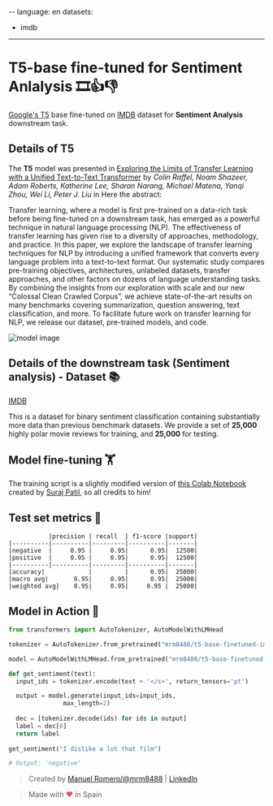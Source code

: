 --
language: en
datasets:
- imdb
---

# T5-base fine-tuned for Sentiment Anlalysis 🎞️👍👎


[Google's T5](https://ai.googleblog.com/2020/02/exploring-transfer-learning-with-t5.html) base fine-tuned on [IMDB](https://huggingface.co/datasets/imdb) dataset for **Sentiment Analysis** downstream task.

## Details of T5

The **T5** model was presented in [Exploring the Limits of Transfer Learning with a Unified Text-to-Text Transformer](https://arxiv.org/pdf/1910.10683.pdf) by *Colin Raffel, Noam Shazeer, Adam Roberts, Katherine Lee, Sharan Narang, Michael Matena, Yanqi Zhou, Wei Li, Peter J. Liu* in Here the abstract:

Transfer learning, where a model is first pre-trained on a data-rich task before being fine-tuned on a downstream task, has emerged as a powerful technique in natural language processing (NLP). The effectiveness of transfer learning has given rise to a diversity of approaches, methodology, and practice. In this paper, we explore the landscape of transfer learning techniques for NLP by introducing a unified framework that converts every language problem into a text-to-text format. Our systematic study compares pre-training objectives, architectures, unlabeled datasets, transfer approaches, and other factors on dozens of language understanding tasks. By combining the insights from our exploration with scale and our new “Colossal Clean Crawled Corpus”, we achieve state-of-the-art results on many benchmarks covering summarization, question answering, text classification, and more. To facilitate future work on transfer learning for NLP, we release our dataset, pre-trained models, and code.

![model image](https://camo.githubusercontent.com/623b4dea0b653f2ad3f36c71ebfe749a677ac0a1/68747470733a2f2f6d69726f2e6d656469756d2e636f6d2f6d61782f343030362f312a44304a31674e51663876727255704b657944387750412e706e67)

## Details of the downstream task (Sentiment analysis) - Dataset 📚

[IMDB](https://huggingface.co/datasets/imdb)

This is a dataset for binary sentiment classification containing substantially more data than previous benchmark datasets. We provide a set of **25,000** highly polar movie reviews for training, and **25,000** for testing.

## Model fine-tuning 🏋️‍

The training script is a slightly modified version of [this Colab Notebook](https://github.com/patil-suraj/exploring-T5/blob/master/t5_fine_tuning.ipynb) created by [Suraj Patil](https://github.com/patil-suraj), so all credits to him!

## Test set metrics 🧾

               |precision | recall  | f1-score |support|
    |----------|----------|---------|----------|-------|
    |negative  |     0.95 |     0.95|      0.95|  12500|
    |positive  |     0.95 |     0.95|      0.95|  12500|
    |----------|----------|---------|----------|-------|
    |accuracy|            |         |      0.95|  25000|
    |macro avg|       0.95|     0.95|      0.95|  25000|
    |weighted avg|    0.95|     0.95|     0.95 |  25000|


## Model in Action 🚀

```python
from transformers import AutoTokenizer, AutoModelWithLMHead

tokenizer = AutoTokenizer.from_pretrained("mrm8488/t5-base-finetuned-imdb-sentiment")

model = AutoModelWithLMHead.from_pretrained("mrm8488/t5-base-finetuned-imdb-sentiment")

def get_sentiment(text):
  input_ids = tokenizer.encode(text + '</s>', return_tensors='pt')

  output = model.generate(input_ids=input_ids,
               max_length=2)
  
  dec = [tokenizer.decode(ids) for ids in output]
  label = dec[0]
  return label
  
get_sentiment("I dislike a lot that film")

# Output: 'negative'
```

> Created by [Manuel Romero/@mrm8488](https://twitter.com/mrm8488) | [LinkedIn](https://www.linkedin.com/in/manuel-romero-cs/)

> Made with <span style="color: #e25555;">&hearts;</span> in Spain
